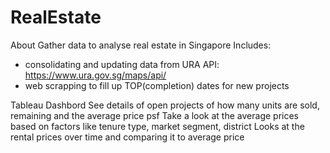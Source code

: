 # RealEstate

About
Gather data to analyse real estate in Singapore
Includes:

- consolidating and updating data from URA API: https://www.ura.gov.sg/maps/api/
- web scrapping to fill up TOP(completion) dates for new projects

Tableau Dashbord
See details of open projects of how many units are sold, remaining and the average price psf
Take a look at the average prices based on factors like tenure type, market segment, district
Looks at the rental prices over time and comparing it to average price
